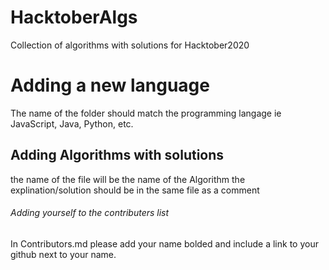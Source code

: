 # HacktoberAlgs
Collection of algorithms with solutions for Hacktober2020

# Adding a new language
The name of the folder should match the programming langage ie JavaScript, Java, Python, etc.

## Adding Algorithms with solutions
the name of the file will be the name of the Algorithm the explination/solution should be in the same file as a comment

###### Adding yourself to the contributers list
In Contributors.md please add your name bolded and include a link to your github next to your name.
